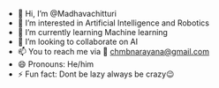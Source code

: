 - 👋 Hi, I’m @Madhavachitturi
- 👀 I’m interested in Artificial Intelligence and Robotics
- 🌱 I’m currently learning Machine learning
- 💞️ I’m looking to collaborate on AI
- 📫 You to reach me via 📧 chmbnarayana@gmail.com
- 😄 Pronouns: He/him
- ⚡ Fun fact: Dont be lazy always be crazy😉

<!---
Madhavachitturi/Madhavachitturi is a ✨ special ✨ repository because its `README.md` (this file) appears on your GitHub profile.
You can click the Preview link to take a look at your changes.
--->
